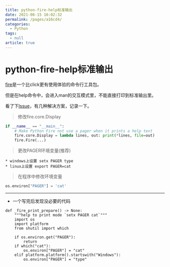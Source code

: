 ```yaml
---
title: python-fire-help标准输出
date: 2021-06-15 16:02:32
permalink: /pages/a16cd4/
categories: 
  - Python
tags: 
  - null
article: true
---
```

# python-fire-help标准输出

[fire](https://github.com/google/python-fire)是一个比click更有使用体验的命令行工具包。

但是在help命令中，会进入man的交互模式里，不能直接打印到标准输出里。

看了下[Issue](https://github.com/google/python-fire/issues/188)，有几种解决方案，记录一下。

> 修改fire.core.Display

``` python
if __name__ == "__main__":
    # Make Python Fire not use a pager when it prints a help text
    fire.core.Display = lambda lines, out: print(*lines, file=out)
    fire.Fire(...)
```

> 更改PAGER环境变量(推荐)

``` text
* windows上设置 setx PAGER type
* linux上设置 export PAGER=cat
```

> 在程序中修改环境变量

```python
os.environ["PAGER"] = 'cat'
```

---

* 一个写完后发现没必要的代码
  
``` python3
def _fire_print_prepare() -> None:
    """help to print mode `setx PAGER cat`"""
    import os
    import platform
    from shutil import which

    if os.environ.get("PAGER"):
        return
    if which("cat"):
        os.environ["PAGER"] = "cat"
    elif platform.platform().startswith("Windows"):
        os.environ["PAGER"] = "type"
```
